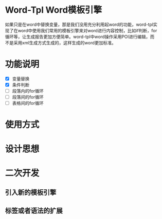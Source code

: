 # Word-Tpl Word模板引擎
如果只是在word中替换变量，那是我们没用充分利用起word的功能，word-tpl实现了在word中使用我们常用的模板引擎来对word进行内容控制，比如if判断，for循环等，让生成报告更加方便简单。word-tpl中word操作采用POI进行编辑，而不是采用xml生成方式生成的，这样生成的word更加标准。
# 功能说明
* [x] 变量替换
* [x] 条件判断
* [ ] 段落内的for循环
* [ ] 段落间的for循环
* [ ] 表格间的for循环
# 使用方式

# 设计思想

# 二次开发

## 引入新的模板引擎

## 标签或者语法的扩展
